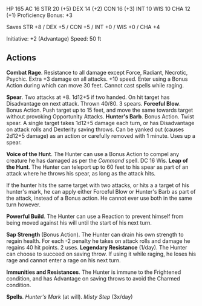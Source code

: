 HP 165
AC 16
STR 20 (+5) DEX 14 (+2) CON 16 (+3) INT 10 WIS 10 CHA 12 (+1)
Proficiency Bonus: +3

Saves 
STR +8 / DEX +5 / CON +5 / INT +0 / WIS +0 / CHA +4

Initiative: +2 (Advantage)
Speed: 50 ft

## Actions

**Combat Rage**. Resistance to all damage except Force, Radiant, Necrotic, Psychic. Extra +3 damage on all attacks. +10 speed. Enter using a Bonus Action during which can move 30 feet.  Cannot cast spells while raging.

**Spear**. Two attacks at +8. 1d12+5 if two handed. On hit target has Disadvantage on next attack. Thrown 40/80. 3 spears.
**Forceful Blow**. Bonus Action. Push target up to 15 feet, and move the same towards target without provoking Opportunity Attacks.
**Hunter's Barb**. Bonus Action. Twist spear. A single target takes 1d12+5 damage each turn, or has Disadvantage on attack rolls and Dexterity saving throws. Can be yanked out (causes 2d12+5 damage) as an action or carefully removed with 1 minute. Uses up a spear.

**Voice of the Hunt**. The Hunter can use a Bonus Action to compel any creature he has damaged as per the _Command_ spell. DC 16 Wis.
**Leap of the Hunt**. The Hunter can teleport up to 60 feet to his spear as part of an attack where he throws his spear, as long as the attack hits.

If the hunter hits the same target with two attacks, or hits a a target of his hunter's mark, he can apply either Forceful Blow or Hunter's Barb as part of the attack, instead of a Bonus action. He cannot ever use both in the same turn however. 

**Powerful Build**. The Hunter can use a Reaction to prevent himself from being moved against his will until the start of his next turn.

**Sap Strength** (Bonus Action). The Hunter can drain his own strength to regain health. For each -2 penalty he takes on attack rolls and damage he regains 40 hit points. 2 uses.
**Legendary Resistance** (1/day). The Hunter can choose to succeed on saving throw.  If using it while raging, he loses his rage and cannot enter a rage on his next turn.

**Immunities and Resistances**. The Hunter is immune to the Frightened condition, and has Advantage on saving throws to avoid the Charmed condition. 

**Spells**.  _Hunter's Mark_ (at will). _Misty Step_ (3x/day)